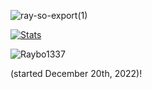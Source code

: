 ![ray-so-export(1)](https://user-images.githubusercontent.com/127743652/232246422-ff0b671e-14d6-4f26-9acf-e918b6dc7f8a.png)

[![Stats](https://github-readme-stats.vercel.app/api?username=Raybo1337&theme=dark)](https://github.com/anuraghazra/github-readme-stats)

<p> <img src="https://komarev.com/ghpvc/?username=Raybo1337&color=7303FC" alt="Raybo1337" /> </p> (started December 20th, 2022)!

